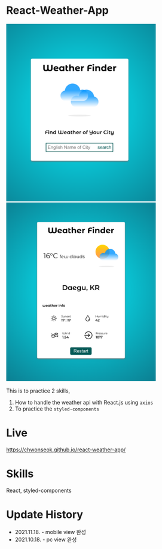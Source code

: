 # React-Weather-App

<img src='./src/img/weather-app__main.png' width='400'>
<img src='./src/img/weather-app__content.png' width='400'>

This is to practice 2 skills,

1. How to handle the weather api with React.js using `axios`
2. To practice the `styled-components`

# Live

https://chwonseok.github.io/react-weather-app/

# Skills

React, styled-components

# Update History

- 2021.11.18. - mobile view 완성
- 2021.10.18. - pc view 완성
